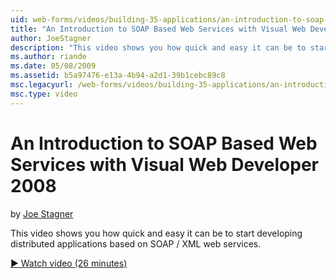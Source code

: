 ```yaml
---
uid: web-forms/videos/building-35-applications/an-introduction-to-soap-based-web-services-with-visual-web-developer-2008
title: "An Introduction to SOAP Based Web Services with Visual Web Developer 2008 | Microsoft Docs"
author: JoeStagner
description: "This video shows you how quick and easy it can be to start developing distributed applications based on SOAP / XML web services."
ms.author: riande
ms.date: 05/08/2009
ms.assetid: b5a97476-e13a-4b94-a2d1-39b1cebc89c8
msc.legacyurl: /web-forms/videos/building-35-applications/an-introduction-to-soap-based-web-services-with-visual-web-developer-2008
msc.type: video
---
```

# An Introduction to SOAP Based Web Services with Visual Web Developer 2008

by [Joe Stagner](https://github.com/JoeStagner)

This video shows you how quick and easy it can be to start developing distributed applications based on SOAP / XML web services.

[&#9654; Watch video (26 minutes)](https://channel9.msdn.com/Blogs/ASP-NET-Site-Videos/an-introduction-to-soap-based-web-services-with-visual-web-developer-2008)

